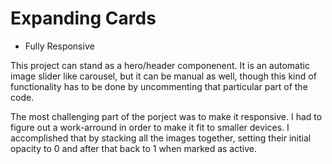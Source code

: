 # Expanding Cards

- Fully Responsive

This project can stand as a hero/header componenent. It is an automatic image slider like carousel, but it can be manual as well, though this kind of functionality has to be done by uncommenting that particular part of the code.

The most challenging part of the porject was to make it responsive. I had to figure out a work-arround in order to make it fit to smaller devices. I accomplished that by stacking all the images together, setting their initial opacity to 0 and after that back to 1 when marked as active.
